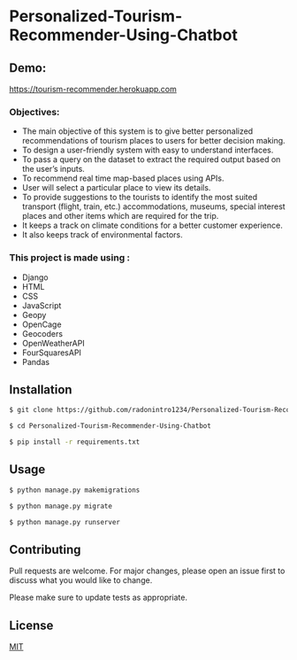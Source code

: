 # Personalized-Tourism-Recommender-Using-Chatbot

## Demo:
https://tourism-recommender.herokuapp.com

### Objectives:
- The main objective of this system is to give better personalized recommendations of tourism places to users for better decision making. 
- To design a user-friendly system with easy to understand interfaces.
- To pass a query on the dataset to extract the required output based on the user’s inputs. 
- To recommend real time map-based places using APIs.
- User will select a particular place to view its details.
- To provide suggestions to the tourists to identify the most suited transport (flight, train, etc.) accommodations, museums, special interest places and other items which are required for the trip.
- It keeps a track on climate conditions for a better customer experience.
- It also keeps track of environmental factors. 



### This project is made using :
- Django
- HTML
- CSS
- JavaScript
- Geopy
- OpenCage
- Geocoders
- OpenWeatherAPI
- FourSquaresAPI
- Pandas

## Installation
```bash
$ git clone https://github.com/radonintro1234/Personalized-Tourism-Recommender-Using-Chatbot.git

$ cd Personalized-Tourism-Recommender-Using-Chatbot

$ pip install -r requirements.txt
```

## Usage

```bash
$ python manage.py makemigrations

$ python manage.py migrate

$ python manage.py runserver
```

## Contributing
Pull requests are welcome. For major changes, please open an issue first to discuss what you would like to change.

Please make sure to update tests as appropriate.

## License
[MIT](https://choosealicense.com/licenses/mit/)
